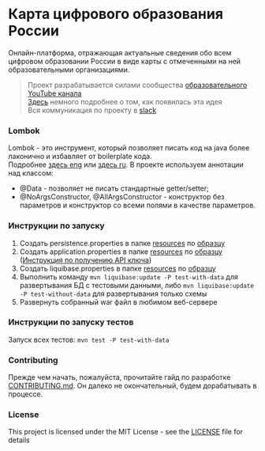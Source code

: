 ﻿﻿﻿﻿﻿﻿
# Карта цифрового образования России

Онлайн-платформа, отражающая актуальные сведения обо всем цифровом образовании России в виде карты с отмеченными на ней образовательными организациями.
> Проект разрабатывается силами сообщества [образовательного YouTube канала](https://www.youtube.com/channel/UCwMl9L2VNAR0upPrkhAo_Ig)  
> [Здесь](https://paradise152771.typeform.com/to/uYkrq6) немного подробнее о том, как появилась эта идея  
> Вся коммуникация по проекту в [slack](https://join.slack.com/t/doit-dt59172/shared_invite/enQtNjIwMjIxMDEyMDA1LTBiN2UyZjkyZDQyZmU3M2U1ZWJhODhkMmZhYWU2MGFjMDQ5NGU0NWI4ZGNjNzE0MWQ2ZTUyMWIzMjEzYjAxZTA)

### Lombok
Lombok - это инструмент, который позволяет писать код на java более лаконично и избавляет от boilerplate кода.  
Подробнее [здесь eng](https://www.baeldung.com/intro-to-project-lombok) или [здесь ru](https://habr.com/ru/post/438870/).
В проекте используем аннотации над классом:    
- @Data - позволяет не писать стандартные getter/setter;    
- @NoArgsConstructor, @AllArgsConstructor - конструктор без параметров и конструктор со всеми полями в качестве параметров.

### Инструкции по запуску

1. Создать persistence.properties в папке [resources](https://github.com/paradisensei/Digital-education-map/tree/master/src/main/resources) по [образцу](https://github.com/paradisensei/Digital-education-map/tree/master/src/main/resources/properties.origin/persistence.properties.origin)
2. Создать application.properties в папке [resources](https://github.com/paradisensei/Digital-education-map/tree/master/src/main/resources) по [образцу](https://github.com/paradisensei/Digital-education-map/tree/master/src/main/resources/properties.origin/application.properties.origin) ([Инструкция по получению API ключа](https://tech.yandex.ru/maps/doc/jsapi/2.1/quick-start/index-docpage/))
3. Создать liquibase.properties в папке [resources](https://github.com/paradisensei/Digital-education-map/tree/master/src/main/resources) по [образцу](https://github.com/paradisensei/Digital-education-map/tree/master/src/main/resources/properties.origin/liquibase.properties.origin)
4. Выполнить команду `mvn liquibase:update -P test-with-data` для развертывания БД с тестовыми данными, либо `mvn liquibase:update -P test-without-data` для развертывания только схемы
5. Развернуть собранный war файл в любимом веб-сервере

### Инструкции по запуску тестов

Запуск всех тестов: `mvn test -P test-with-data`

### Contributing

Прежде чем начать, пожалуйста, прочитайте гайд по разработке [CONTRIBUTING.md](https://github.com/paradisensei/Digital-education-map/blob/master/.github/CONTRIBUTING.md). Он далеко не окончательный, будем дорабатывать в процессе.

### License

This project is licensed under the MIT License - see the [LICENSE](https://github.com/paradisensei/Digital-education-map/blob/master/LICENSE) file for details
